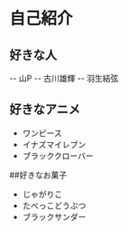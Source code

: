 # 自己紹介


## 好きな人

-- 山P
-- 古川雄輝
-- 羽生結弦


## 好きなアニメ

- ワンピース
- イナズマイレブン
- ブラッククローバー

##好きなお菓子

- じゃがりこ
- たべっこどうぶつ
- ブラックサンダー
